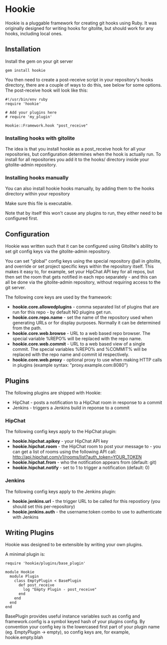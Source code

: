 # Hookie

Hookie is a pluggable framework for creating git hooks using Ruby. It was originally designed for writing hooks for gitolite, but should work for any hooks, including local ones.

## Installation

Install the gem on your git server

    gem install hookie

You then need to create a post-receive script in your repository's hooks directory, there are a couple of ways to do this, see below for some options. The post-receive hook will look like this:

    #!/usr/bin/env ruby
    require 'hookie'

    # Add your plugins here
    # require 'my_plugin'

    Hookie::Framework.hook "post_receive"

### Installing hooks with gitolite

The idea is that you install hookie as a post_receive hook for all your repositories, but configuration determines when the hook is actually run. To install for all repositories you add it to the hooks/ directory inside your gitolite-admin repository.

### Installing hooks manually

You can also install hookie hooks manually, by adding them to the hooks directory within your repository

Make sure this file is executable.

Note that by itself this won't cause any plugins to run, they either need to be configured first.

## Configuration

Hookie was written such that it can be configured using Gitolite's ability to set git config keys via the gitolite-admin repository.

You can set "global" config keys using the special repository @all in gitolite, and override or set project specific keys within the repository itself. This makes it easy to, for example, set your HipChat API key for all repos, but then set the room that gets notified in each repo separately - and this can all be done via the gitolite-admin repository, without requiring access to the git server.

The following core keys are used by the framework:

* **hookie.core.allowedplugins** - comma separated list of plugins that are run for this repo - by default NO plugins get run.
* **hookie.core.repo.name** - set the name of the repository used when generating URLs or for display purposes. Normally it can be determined from the path.
* **hookie.core.web.browse** - URL to a web based repo browser. The special variable %REPO% will be replaced with the repo name.
* **hookie.core.web.commit** - URL to a web based view of a single commit. The special variables %REPO% and %COMMIT% will be replaced with the repo name and commit id respectively.
* **hookie.core.web.proxy** - optional proxy to use when making HTTP calls in plugins (example syntax: "proxy.example.com:8080")

## Plugins

The following plugins are shipped with Hookie:

* HipChat - posts a notification to a HipChat room in response to a commit
* Jenkins - triggers a Jenkins build in reponse to a commit

### HipChat

The following config keys apply to the HipChat plugin:

* **hookie.hipchat.apikey** - your HipChat API key
* **hookie.hipchat.room** - the HipChat room to post your message to - you can get a list of rooms using the following API call:
    http://api.hipchat.com/v1/rooms/list?auth_token=YOUR_TOKEN
* **hookie.hipchat.from** - who the notification appears from (default: git)
* **hookie.hipchat.notify** - set to 1 to trigger a notification (default: 0)

### Jenkins

The following config keys apply to the Jenkins plugin:

* **hookie.jenkins.url** - the trigger URL to be called for this repostiory (you should set this per-repository)
* **hookie.jenkins.auth** - the username:token combo to use to authenticate with Jenkins

## Writing Plugins

Hookie was designed to be extensible by writing your own plugins.

A minimal plugin is:

    require 'hookie/plugins/base_plugin'

    module Hookie
      module Plugin
        class EmptyPlugin < BasePlugin
          def post_receive
            log "Empty Plugin - post_receive"
          end
        end
      end
    end

BasePlugin provides useful instance variables such as config and framework.config is a symbol keyed hash of your plugins config. By convention your config key is the lowercased first part of your plugin name (eg. EmptyPlugin -> empty), so config keys are, for example, hookie.empty.blah
